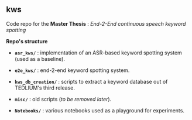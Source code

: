## kws
Code repo for the **Master Thesis** : *End-2-End continuous speech keyword spotting* 

**Repo's structure**

- __`asr_kws/`__ : implementation of an ASR-based keyword spotting system (used as a baseline).
 
- __`e2e_kws/`__ : end-2-end keyword spotting system.
 
- __`kws_db_creation/`__ : scripts to extract a keyword database out of TEDLIUM's third release.
 
- __`misc/`__ : old scripts (*to be removed later*).

- __`Notebooks/`__ : various notebooks used as a playground for experiments.

